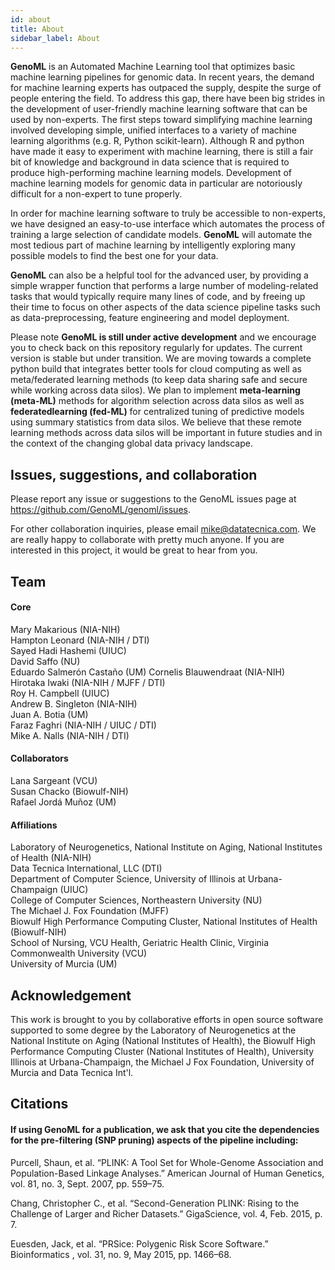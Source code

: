 ```yaml
---
id: about
title: About 
sidebar_label: About 
---
```


**GenoML** is an Automated Machine Learning tool that optimizes basic machine learning pipelines for genomic data. In recent years, the demand for machine learning experts has outpaced the supply, despite the surge of people entering the field. To address this gap, there have been big strides in the development of user-friendly machine learning software that can be used by non-experts. The first steps toward simplifying machine learning involved developing simple, unified interfaces to a variety of machine learning algorithms (e.g. R, Python scikit-learn). Although R and python have made it easy to experiment with machine learning, there is still a fair bit of knowledge and background in data science that is required to produce high-performing machine learning models. Development of machine learning models for genomic data in particular are notoriously difficult for a non-expert to tune properly. 

In order for machine learning software to truly be accessible to non-experts, we have designed an easy-to-use interface which automates the process of training a large selection of candidate models. **GenoML** will automate the most tedious part of machine learning by intelligently exploring many possible models to find the best one for your data.

**GenoML** can also be a helpful tool for the advanced user, by providing a simple wrapper function that performs a large number of modeling-related tasks that would typically require many lines of code, and by freeing up their time to focus on other aspects of the data science pipeline tasks such as data-preprocessing, feature engineering and model deployment.

Please note **GenoML is still under active development** and we encourage you to check back on this repository regularly for updates. The current version is stable but under transition. We are moving towards a complete python build that integrates better tools for cloud computing as well as meta/federated learning methods (to keep data sharing safe and secure while working across data silos). We plan to implement **meta-learning (meta-ML)** methods for algorithm selection across data silos as well as **federatedlearning (fed-ML)** for centralized tuning of predictive models using summary statistics from data silos. We believe that these remote learning methods across data silos will be important in future studies and in the context of the changing global data privacy landscape.

## Issues, suggestions, and collaboration

Please report any issue or suggestions to the GenoML issues page at https://github.com/GenoML/genoml/issues.

For other collaboration inquiries, please email mike@datatecnica.com. We are really happy to collaborate with pretty much anyone. If you are interested in this project, it would be great to hear from you.

## Team  
#### Core  
Mary Makarious (NIA-NIH)  
Hampton Leonard (NIA-NIH / DTI)  
Sayed Hadi Hashemi (UIUC)  
David Saffo (NU)  
Eduardo Salmerón Castaño (UM)
Cornelis Blauwendraat (NIA-NIH)  
Hirotaka Iwaki (NIA-NIH / MJFF / DTI)  
Roy H. Campbell (UIUC)  
Andrew B. Singleton (NIA-NIH)   
Juan A. Botia (UM)  
Faraz Faghri (NIA-NIH / UIUC / DTI)  
Mike A. Nalls (NIA-NIH / DTI)  
#### Collaborators
Lana Sargeant (VCU)  
Susan Chacko (Biowulf-NIH)  
Rafael Jordá Muñoz (UM)  
#### Affiliations  
Laboratory of Neurogenetics, National Institute on Aging, National Institutes of Health (NIA-NIH)  
Data Tecnica International, LLC (DTI)  
Department of Computer Science, University of Illinois at Urbana-Champaign (UIUC)  
College of Computer Sciences, Northeastern University (NU)  
The Michael J. Fox Foundation (MJFF)  
Biowulf High Performance Computing Cluster, National Institutes of Health (Biowulf-NIH)  
School of Nursing, VCU Health, Geriatric Health Clinic, Virginia Commonwealth University (VCU)  
University of Murcia (UM)  

## Acknowledgement

This work is brought to you by collaborative efforts in open source software supported to some degree by the Laboratory of Neurogenetics at the National Institute on Aging (National Institutes of Health), the Biowulf High Performance Computing Cluster (National Institutes of Health), University Illinois at Urbana-Champaign, the Michael J Fox Foundation, University of Murcia and Data Tecnica Int'l.

## Citations

#### If using GenoML for a publication, we ask that you cite the dependencies for the pre-filtering (SNP pruning) aspects of the pipeline including:

Purcell, Shaun, et al. “PLINK: A Tool Set for Whole-Genome Association and Population-Based Linkage Analyses.” American Journal of Human Genetics, vol. 81, no. 3, Sept. 2007, pp. 559–75.

Chang, Christopher C., et al. “Second-Generation PLINK: Rising to the Challenge of Larger and Richer Datasets.” GigaScience, vol. 4, Feb. 2015, p. 7.

Euesden, Jack, et al. “PRSice: Polygenic Risk Score Software.” Bioinformatics , vol. 31, no. 9, May 2015, pp. 1466–68.

